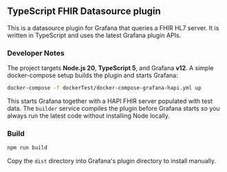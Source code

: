 ## TypeScript FHIR Datasource plugin

This is a datasource plugin for Grafana that queries a FHIR HL7 server.
It is written in TypeScript and uses the latest Grafana plugin APIs.

### Developer Notes

The project targets **Node.js 20**, **TypeScript 5**, and Grafana **v12**.
A simple docker-compose setup builds the plugin and starts Grafana:

```bash
docker-compose -f dockerTest/docker-compose-grafana-hapi.yml up
```

This starts Grafana together with a HAPI FHIR server populated with test data.
The `builder` service compiles the plugin before Grafana starts so you always
run the latest code without installing Node locally.

### Build

```bash
npm run build
```

Copy the `dist` directory into Grafana's plugin directory to install manually.
